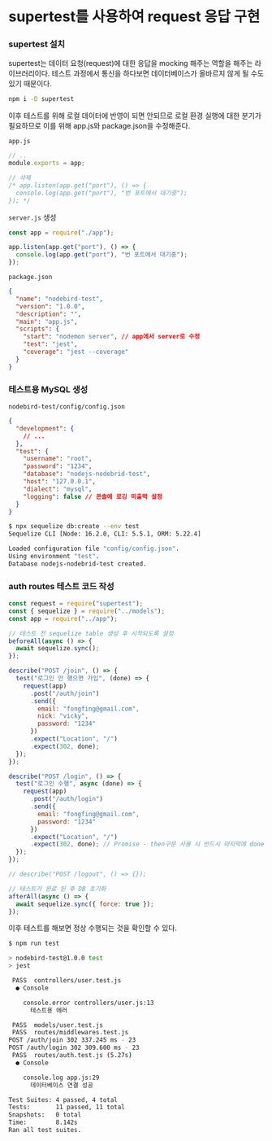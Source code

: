 ﻿# supertest를 사용하여 request 응답 구현

### supertest 설치

supertest는 데이터 요청(request)에 대한 응답을 mocking 해주는 역할을 해주는 라이브러리이다. 테스트 과정에서 통신을 하다보면 데이터베이스가 올바르지 않게 될 수도 있기 때문이다.

```bash
npm i -D supertest
```

이후 테스트를 위해 로컬 데이터에 반영이 되면 안되므로 로컬 환경 실행에 대한 분기가 필요하므로 이를 위해 app.js와 package.json을 수정해준다.

`app.js`

```jsx
// ..
module.exports = app;

// 삭제
/* app.listen(app.get("port"), () => {
  console.log(app.get("port"), "번 포트에서 대기중");
}); */
```

`server.js` 생성

```jsx
const app = require("./app");

app.listen(app.get("port"), () => {
  console.log(app.get("port"), "번 포트에서 대기중");
});
```

`package.json`

```json
{
  "name": "nodebird-test",
  "version": "1.0.0",
  "description": "",
  "main": "app.js",
  "scripts": {
    "start": "nodemon server", // app에서 server로 수정
    "test": "jest",
    "coverage": "jest --coverage"
  }
}
```

### 테스트용 MySQL 생성

`nodebird-test/config/config.json`

```json
{
  "development": {
    // ...
  },
  "test": {
    "username": "root",
    "password": "1234",
    "database": "nodejs-nodebrid-test",
    "host": "127.0.0.1",
    "dialect": "mysql",
    "logging": false // 콘솔에 로깅 미출력 설정
  }
}
```

```bash
$ npx sequelize db:create --env test
Sequelize CLI [Node: 16.2.0, CLI: 5.5.1, ORM: 5.22.4]

Loaded configuration file "config/config.json".
Using environment "test".
Database nodejs-nodebrid-test created.
```

### auth routes 테스트 코드 작성

```jsx
const request = require("supertest");
const { sequelize } = require("../models");
const app = require("../app");

// 테스트 전 sequelize table 생성 후 시작되도록 설정
beforeAll(async () => {
  await sequelize.sync();
});

describe("POST /join", () => {
  test("로그인 안 했으면 가입", (done) => {
    request(app)
      .post("/auth/join")
      .send({
        email: "fongfing@gmail.com",
        nick: "vicky",
        password: "1234"
      })
      .expect("Location", "/")
      .expect(302, done);
  });
});

describe("POST /login", () => {
  test("로그인 수행", async (done) => {
    request(app)
      .post("/auth/login")
      .send({
        email: "fongfing@gmail.com",
        password: "1234"
      })
      .expect("Location", "/")
      .expect(302, done); // Promise - then구문 사용 시 반드시 마지막에 done을 넣어줘야 테스트가 완료된다.
  });
});

// describe("POST /logout", () => {});

// 테스트가 완료 된 후 DB 초기화
afterAll(async () => {
  await sequelize.sync({ force: true });
});
```

이후 테스트를 해보면 정상 수행되는 것을 확인할 수 있다.

```bash
$ npm run test

> nodebird-test@1.0.0 test
> jest

 PASS  controllers/user.test.js
  ● Console

    console.error controllers/user.js:13
      테스트용 에러

 PASS  models/user.test.js
 PASS  routes/middlewares.test.js
POST /auth/join 302 337.245 ms - 23
POST /auth/login 302 309.600 ms - 23
 PASS  routes/auth.test.js (5.27s)
  ● Console

    console.log app.js:29
      데이터베이스 연결 성공

Test Suites: 4 passed, 4 total
Tests:       11 passed, 11 total
Snapshots:   0 total
Time:        8.142s
Ran all test suites.
```
